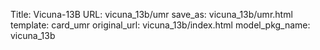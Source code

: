 Title: Vicuna-13B
URL: vicuna_13b/umr
save_as: vicuna_13b/umr.html
template: card_umr
original_url: vicuna_13b/index.html
model_pkg_name: vicuna_13b

